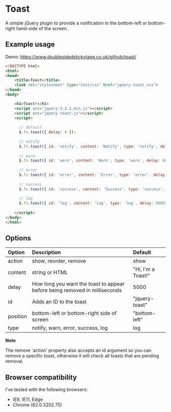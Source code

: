# Toast

A simple jQuery plugin to provide a notification in the bottom-left or bottom-right hand-side of the screen.


## Example usage

Demo:
https://www.doublesidedstickytape.co.uk/github/toast/

```html
<!DOCTYPE html>
<html>
<head>
    <title>Toast</title>
    <link rel="stylesheet" type="text/css" href="jquery-toast.css">
</head>
<body>

    <h1>Toast!</h1>
    <script src="jquery-3.2.1.min.js"></script>
    <script src="jquery-toast.js"></script>
    <script>
    
      // default
      $.fn.toast({ delay: 0 });
    
      // notify
      $.fn.toast({ id: 'notify', content: 'Notify', type: 'notify', delay: 5000})
    
      // warm
      $.fn.toast({ id: 'warn', content: 'Warn', type: 'warn', delay: 6000})
    
      // error
      $.fn.toast({ id: 'error', content: 'Error', type: 'error', delay: 7000})
    
      // success
      $.fn.toast({ id: 'success', content: 'Success', type: 'success', delay: 8000})
      
      // log
      $.fn.toast({ id: 'log', content: 'Log', type: 'log', delay: 9000});
      
    </script>
</body>
</html>
```


## Options

| Option | Description | Default |
| :- | :- | :-|
| action | show, reorder, remove | show |
| content| string or HTML | "Hi, I'm a Toast!" |
| delay | How long you want the toast to appear before being removed in milliseconds | 5000 |
| id | Adds an ID to the toast | "jquery-toast" |
| position | bottom-left or bottom-right side of screen | "bottom-left" |
| type | notify, warn, error, success, log | log |

**Note**

The remove 'action' property also accepts an id argument so you can remove a specific toast, otherwise it will check all toasts that are pending removal.


## Browser compatibility

I've tested with the following browsers:

* IE9, IE11, Edge
* Chrome (62.0.3202.75)

